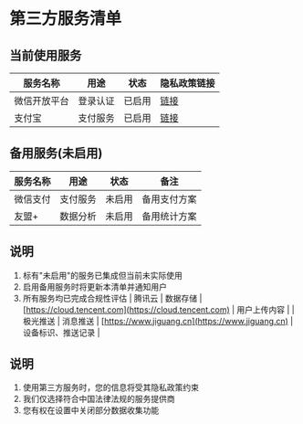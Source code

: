 # 第三方服务清单

## 当前使用服务
| 服务名称 | 用途 | 状态 | 隐私政策链接 |
|---------|------|------|------------|
| 微信开放平台 | 登录认证 | 已启用 | [链接](https://open.weixin.qq.com) |
| 支付宝 | 支付服务 | 已启用 | [链接](https://render.alipay.com) |

## 备用服务(未启用)
| 服务名称 | 用途 | 状态 | 备注 |
|---------|------|------|------|
| 微信支付 | 支付服务 | 未启用 | 备用支付方案 |
| 友盟+ | 数据分析 | 未启用 | 备用统计方案 |

## 说明
1. 标有"未启用"的服务已集成但当前未实际使用
2. 启用备用服务时将更新本清单并通知用户
3. 所有服务均已完成合规性评估
| 腾讯云 | 数据存储 | [https://cloud.tencent.com](https://cloud.tencent.com) | 用户上传内容 |
| 极光推送 | 消息推送 | [https://www.jiguang.cn](https://www.jiguang.cn) | 设备标识、推送记录 |

## 说明
1. 使用第三方服务时，您的信息将受其隐私政策约束
2. 我们仅选择符合中国法律法规的服务提供商
3. 您有权在设置中关闭部分数据收集功能